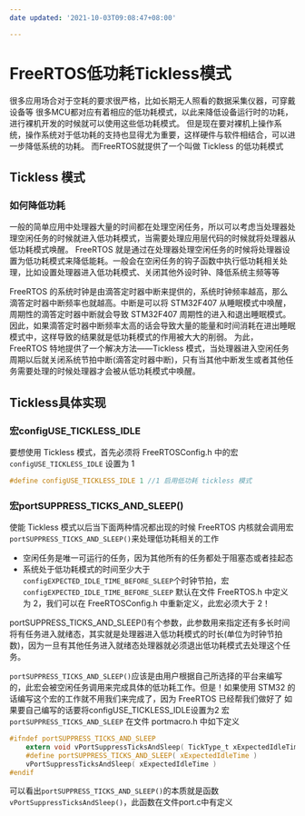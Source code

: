 ```yaml
---
date updated: '2021-10-03T09:08:47+08:00'

---
```


# FreeRTOS低功耗Tickless模式

很多应用场合对于空耗的要求很严格，比如长期无人照看的数据采集仪器，可穿戴设备等
很多MCU都对应有着相应的低功耗模式，以此来降低设备运行时的功耗，进行裸机开发的时候就可以使用这些低功耗模式。
但是现在要对裸机上操作系统，操作系统对于低功耗的支持也显得尤为重要，这样硬件与软件相结合，可以进一步降低系统的功耗。
而FreeRTOS就提供了一个叫做 Tickless 的低功耗模式

## Tickless 模式

### 如何降低功耗

一般的简单应用中处理器大量的时间都在处理空闲任务，所以可以考虑当处理器处理空闲任务的时候就进入低功耗模式，当需要处理应用层代码的时候就将处理器从低功耗模式唤醒。
FreeRTOS 就是通过在处理器处理空闲任务的时候将处理器设置为低功耗模式来降低能耗。一般会在空闲任务的钩子函数中执行低功耗相关处理，比如设置处理器进入低功耗模式、关闭其他外设时钟、降低系统主频等等

FreeRTOS 的系统时钟是由滴答定时器中断来提供的，系统时钟频率越高，那么滴答定时器中断频率也就越高。中断是可以将 STM32F407 从睡眠模式中唤醒，周期性的滴答定时器中断就会导致 STM32F407 周期性的进入和退出睡眠模式。因此，如果滴答定时器中断频率太高的话会导致大量的能量和时间消耗在进出睡眠模式中，这样导致的结果就是低功耗模式的作用被大大的削弱。
为此，FreeRTOS 特地提供了一个解决方法——Tickless 模式，当处理器进入空闲任务周期以后就关闭系统节拍中断(滴答定时器中断)，只有当其他中断发生或者其他任务需要处理的时候处理器才会被从低功耗模式中唤醒。

## Tickless具体实现

### 宏configUSE_TICKLESS_IDLE

要想使用 Tickless 模式，首先必须将 FreeRTOSConfig.h 中的宏 `configUSE_TICKLESS_IDLE` 设置为 1

```c
#define configUSE_TICKLESS_IDLE 1 //1 启用低功耗 tickless 模式
```

### 宏portSUPPRESS_TICKS_AND_SLEEP()

使能 Tickless 模式以后当下面两种情况都出现的时候
FreeRTOS 内核就会调用宏`portSUPPRESS_TICKS_AND_SLEEP()`来处理低功耗相关的工作

- 空闲任务是唯一可运行的任务，因为其他所有的任务都处于阻塞态或者挂起态
- 系统处于低功耗模式的时间至少大于 `configEXPECTED_IDLE_TIME_BEFORE_SLEEP`个时钟节拍，宏 `configEXPECTED_IDLE_TIME_BEFORE_SLEEP` 默认在文件 FreeRTOS.h 中定义为 2，我们可以在 FreeRTOSConfig.h 中重新定义，此宏必须大于 2！

portSUPPRESS_TICKS_AND_SLEEP()有个参数，此参数用来指定还有多长时间将有任务进入就绪态，其实就是处理器进入低功耗模式的时长(单位为时钟节拍数)，因为一旦有其他任务进入就绪态处理器就必须退出低功耗模式去处理这个任务。

`portSUPPRESS_TICKS_AND_SLEEP()`应该是由用户根据自己所选择的平台来编写的，此宏会被空闲任务调用来完成具体的低功耗工作。但是！如果使用 STM32 的话编写这个宏的工作就不用我们来完成了，因为 FreeRTOS 已经帮我们做好了
如果要自己编写的话要将configUSE_TICKLESS_IDLE设置为2
宏 `portSUPPRESS_TICKS_AND_SLEEP` 在文件 portmacro.h 中如下定义

```c
#ifndef portSUPPRESS_TICKS_AND_SLEEP  
	extern void vPortSuppressTicksAndSleep( TickType_t xExpectedIdleTime );  
	#define portSUPPRESS_TICKS_AND_SLEEP( xExpectedIdleTime )  
	vPortSuppressTicksAndSleep( xExpectedIdleTime )  
#endif
```

可以看出`portSUPPRESS_TICKS_AND_SLEEP()`的本质就是函数`vPortSuppressTicksAndSleep()`，此函数在文件port.c中有定义
